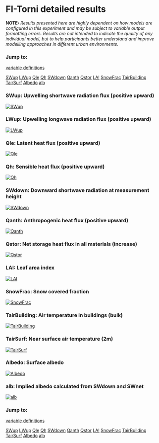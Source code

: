 # FI-Torni detailed results

**NOTE:** *Results presented here are highly dependent on how models are configured in this experiment and may be subject to variable output formatting errors. Results are not intended to indicate the quality of any individual model, but to help participants better understand and improve modelling approaches in different urban environments.*

### Jump to:
[variable definitions](../modelattrs/variable_definitions.md)

[SWup](#swup)
[LWup](#lwup)
[Qle](#qle)
[Qh](#qh)
[SWdown](#swdown)
[Qanth](#qanth)
[Qstor](#qstor)
[LAI](#lai)
[SnowFrac](#snowfrac)
[TairBuilding](#tairbuilding)
[TairSurf](#tairsurf)
[Albedo](#albedo)
[alb](#alb)

### <a name="swup"></a>SWup: Upwelling shortwave radiation flux (positive upward)
[![SWup](FI-Torni_detailed_SWup.png)](FI-Torni_detailed_SWup.png)

### <a name="lwup"></a>LWup: Upwelling longwave radiation flux (positive upward)
[![LWup](FI-Torni_detailed_LWup.png)](FI-Torni_detailed_LWup.png)

### <a name="qle"></a>Qle: Latent heat flux (positive upward)
[![Qle](FI-Torni_detailed_Qle.png)](FI-Torni_detailed_Qle.png)

### <a name="qh"></a>Qh: Sensible heat flux (positive upward)
[![Qh](FI-Torni_detailed_Qh.png)](FI-Torni_detailed_Qh.png)

### <a name="swdown"></a>SWdown: Downward shortwave radiation at measurement height
[![SWdown](FI-Torni_detailed_SWdown.png)](FI-Torni_detailed_SWdown.png)

### <a name="qanth"></a>Qanth: Anthropogenic heat flux (positive upward)
[![Qanth](FI-Torni_detailed_Qanth.png)](FI-Torni_detailed_Qanth.png)

### <a name="qstor"></a>Qstor: Net storage heat flux in all materials (increase)
[![Qstor](FI-Torni_detailed_Qstor.png)](FI-Torni_detailed_Qstor.png)

### <a name="lai"></a>LAI: Leaf area index
[![LAI](FI-Torni_detailed_LAI.png)](FI-Torni_detailed_LAI.png)

### <a name="snowfrac"></a>SnowFrac: Snow covered fraction
[![SnowFrac](FI-Torni_detailed_SnowFrac.png)](FI-Torni_detailed_SnowFrac.png)

### <a name="tairbuilding"></a>TairBuilding: Air temperature in buildings (bulk)
[![TairBuilding](FI-Torni_detailed_TairBuilding.png)](FI-Torni_detailed_TairBuilding.png)

### <a name="tairsurf"></a>TairSurf: Near surface air temperature (2m)
[![TairSurf](FI-Torni_detailed_TairSurf.png)](FI-Torni_detailed_TairSurf.png)

### <a name="albedo"></a>Albedo: Surface albedo
[![Albedo](FI-Torni_detailed_Albedo.png)](FI-Torni_detailed_Albedo.png)

### <a name="alb"></a>alb: Implied albedo calculated from SWdown and SWnet
[![alb](FI-Torni_detailed_alb.png)](FI-Torni_detailed_alb.png)


### Jump to:
[variable definitions](../modelattrs/variable_definitions.md)

[SWup](#swup)
[LWup](#lwup)
[Qle](#qle)
[Qh](#qh)
[SWdown](#swdown)
[Qanth](#qanth)
[Qstor](#qstor)
[LAI](#lai)
[SnowFrac](#snowfrac)
[TairBuilding](#tairbuilding)
[TairSurf](#tairsurf)
[Albedo](#albedo)
[alb](#alb)

